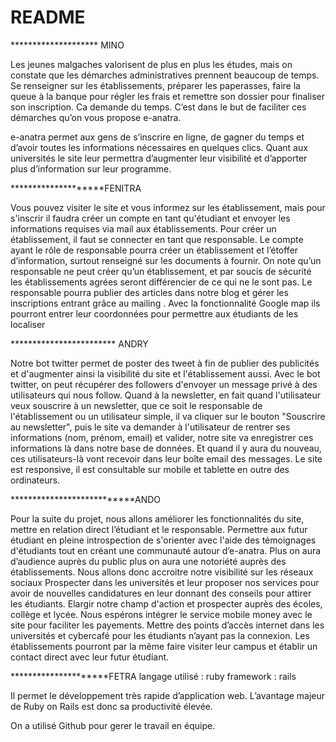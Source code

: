 # README
******************** MINO

Les jeunes malgaches valorisent de plus en plus les études, mais on constate que les démarches administratives prennent beaucoup de temps. Se renseigner sur les établissements, préparer les paperasses, faire la queue à la banque pour régler les frais et remettre son dossier pour finaliser son inscription. Ca demande du temps. C’est dans le but de faciliter ces démarches qu’on vous propose e-anatra.

e-anatra permet aux gens de s’inscrire en ligne, de gagner du temps et d’avoir toutes les informations nécessaires en quelques clics. Quant aux universités le site leur permettra d’augmenter leur visibilité et d’apporter plus d’information sur leur programme.

********************FENITRA

Vous pouvez visiter le site et vous informez sur les établissement, mais pour s'inscrir il faudra créer un compte en tant qu'étudiant et envoyer les informations requises via mail aux établissements.
Pour créer un établissement, il faut se connecter en tant que responsable. 
Le compte ayant le rôle de responsable pourra créer un établissement et l’étoffer d’information, surtout renseigné sur les documents à fournir. On note qu’un responsable ne peut créer qu’un établissement, et par soucis de sécurité les établissements agrées seront différencier de ce qui ne le sont pas. Le responsable pourra publier des articles dans notre blog et gérer les inscriptions entrant grâce au mailing .
Avec la fonctionnalité Google map ils pourront entrer leur coordonnées pour permettre aux étudiants de les localiser 

************************ ANDRY

Notre bot twitter permet de poster des tweet à fin de publier des publicités et d'augmenter ainsi la visibilité du site et l'établissement aussi. Avec le bot twitter, on peut récupérer des followers d'envoyer un message privé à des utilisateurs qui nous follow.
Quand à la newsletter, en fait quand l'utilisateur veux souscrire à un newsletter, que ce soit le responsable de l'établissement ou un utilisateur simple, il va cliquer sur le bouton "Souscrire au newsletter", puis le site va demander à l'utilisateur de rentrer ses informations (nom, prénom, email) et valider, notre site va enregistrer ces informations là dans notre base de données. Et quand il y aura du nouveau, ces utilisateurs-là vont recevoir dans leur boîte email des messages.
Le site est responsive, il est consultable sur mobile et tablette en outre des ordinateurs.

***************************ANDO

Pour la suite du projet, nous allons améliorer les fonctionnalités du site, mettre en relation direct l’étudiant et le responsable. Permettre aux futur étudiant en pleine introspection de s'orienter avec l'aide des témoignages d'étudiants tout en créant une communauté autour d’e-anatra. 
Plus on aura d’audience auprès du public plus on aura une notoriété auprès des établissements. Nous  allons donc accroitre notre visibilité sur les réseaux sociaux
Prospecter dans les universités et leur proposer nos services pour avoir de nouvelles candidatures en leur donnant des conseils pour attirer les étudiants. Elargir notre champ d'action et prospecter auprès des écoles, collège et lycée.
Nous espérons intégrer le service mobile money avec le site pour faciliter les payements.
Mettre des points d’accès internet dans les universités et cybercafé pour les étudiants n’ayant pas la connexion. Les établissements pourront par la même faire visiter leur campus et établir un contact direct avec leur futur étudiant.

*********************FETRA
langage utilisé : ruby
framework : rails

Il permet le développement très rapide d’application web. L’avantage majeur de Ruby on Rails est donc sa productivité élevée.

On a utilisé Github pour gerer le travail en équipe.
